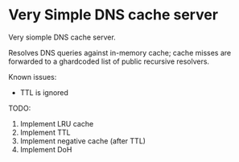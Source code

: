 # Very Simple DNS cache server

Very siomple DNS cache server.

Resolves DNS queries against in-memory cache; cache misses are forwarded to a ghardcoded list of public recursive resolvers. 

Known issues: 
* TTL is ignored

TODO:
1. Implement LRU cache
2. Implement TTL
3. Implement negative cache (after TTL)
4. Implement DoH

